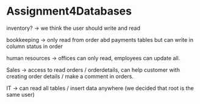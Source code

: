 # Assignment4Databases


inventory? -> we think the user should write and read

bookkeeping -> only read from order abd payments tables but can write in column status in order

human resources -> offices can only read, employees can update all.

Sales -> access to read orders / orderdetails, can help customer with creating order details / make a comment in orders.

IT -> can read all tables / insert data anywhere (we decided that root is the same user)

